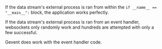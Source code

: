 If the data stream's external process is ran from within the `if __name__ == "__main__":` block, the application works perfectly.

If the data stream's external process is ran from an event handler, websockets only randomly work and hundreds are attempted with only a few successful.

Gevent does work with the event handler code.